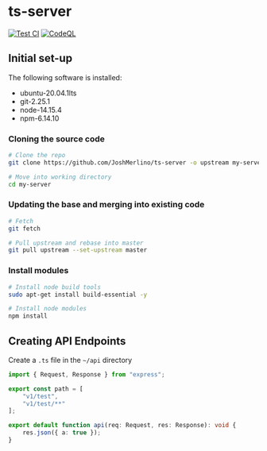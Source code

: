 # ts-server
[![Test CI](https://github.com/JoshMerlino/ts-server/actions/workflows/test.yml/badge.svg)](https://github.com/JoshMerlino/ts-server/actions/workflows/test.yml)
[![CodeQL](https://github.com/JoshMerlino/ts-server/actions/workflows/codeql-analysis.yml/badge.svg)](https://github.com/JoshMerlino/ts-server/actions/workflows/codeql-analysis.yml)

## Initial set-up
The following software is installed:
* ubuntu-20.04.1lts
* git-2.25.1
* node-14.15.4
* npm-6.14.10

### Cloning the source code
```bash
# Clone the repo
git clone https://github.com/JoshMerlino/ts-server -o upstream my-server

# Move into working directory
cd my-server
```

### Updating the base and merging into existing code
```bash
# Fetch
git fetch

# Pull upstream and rebase into master
git pull upstream --set-upstream master
```

### Install modules
```bash
# Install node build tools
sudo apt-get install build-essential -y

# Install node modules
npm install
```

## Creating API Endpoints
Create a `.ts` file in the `~/api` directory
```typescript
import { Request, Response } from "express";

export const path = [
	"v1/test",
	"v1/test/**"
];

export default function api(req: Request, res: Response): void {
	res.json({ a: true });
}
```
